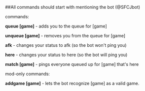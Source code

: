 ##All commands should start with mentioning the bot (@SFCJbot)

commands:

**queue [game]** - adds you to the queue for [game]

**unqueue [game]** - removes you from the queue for [game]

**afk** - changes your status to afk (so the bot won't ping you)

**here** - changes your status to here (so the bot will ping you)

**match [game]** - pings everyone queued up for [game] that's here



mod-only commands:

**addgame [game]** - lets the bot recognize [game] as a valid game.
